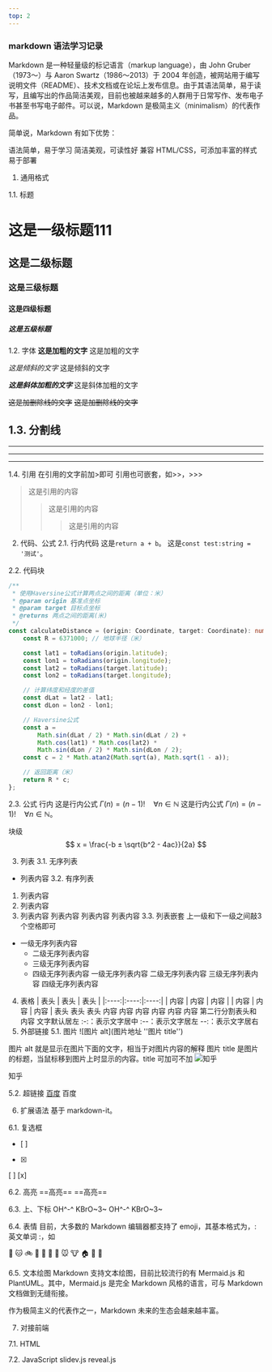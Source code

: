 ```yaml
---
top: 2
---
```

### markdown 语法学习记录
Markdown 是一种轻量级的标记语言（markup language），由 John Gruber（1973～）与 Aaron Swartz（1986～2013）于 2004 年创造，被网站用于编写说明文件（README）、技术文档或在论坛上发布信息。由于其语法简单，易于读写，且编写出的作品简洁美观，目前也被越来越多的人群用于日常写作、发布电子书甚至书写电子邮件。可以说，Markdown 是极简主义（minimalism）的代表作品。

简单说，Markdown 有如下优势：

语法简单，易于学习
简洁美观，可读性好
兼容 HTML/CSS，可添加丰富的样式
易于部署
1. 通用格式

1.1. 标题
# 这是一级标题111

## 这是二级标题

### 这是三级标题

#### 这是四级标题

##### 这是五级标题
1.2. 字体
**这是加粗的文字**
这是加粗的文字

*这是倾斜的文字*
这是倾斜的文字

***这是斜体加粗的文字***
这是斜体加粗的文字

~~这是加删除线的文字~~
~~这是加删除线的文字~~

1.3. 分割线
---
---

---

---
1.4. 引用
在引用的文字前加>即可
引用也可嵌套，如>>，>>>
> 这是引用的内容
>> 这是引用的内容
>>> 这是引用的内容
2. 代码、公式
2.1. 行内代码
这是`return a + b`。
这是`const test:string = '测试'`。

2.2. 代码块
```typescript
/**
 * 使用Haversine公式计算两点之间的距离（单位：米）
 * @param origin 基准点坐标
 * @param target 目标点坐标
 * @returns 两点之间的距离(米)
 */
const calculateDistance = (origin: Coordinate, target: Coordinate): number => {
    const R = 6371000; // 地球半径（米）

    const lat1 = toRadians(origin.latitude);
    const lon1 = toRadians(origin.longitude);
    const lat2 = toRadians(target.latitude);
    const lon2 = toRadians(target.longitude);

    // 计算纬度和经度的差值
    const dLat = lat2 - lat1;
    const dLon = lon2 - lon1;

    // Haversine公式
    const a =
        Math.sin(dLat / 2) * Math.sin(dLat / 2) +
        Math.cos(lat1) * Math.cos(lat2) *
        Math.sin(dLon / 2) * Math.sin(dLon / 2);
    const c = 2 * Math.atan2(Math.sqrt(a), Math.sqrt(1 - a));

    // 返回距离（米）
    return R * c;
};
```
2.3. 公式
行内
这是行内公式 $\Gamma(n) = (n-1)! \quad \forall n \in \mathbb{N}$
这是行内公式 $\Gamma(n) = (n-1)! \quad \forall n \in \mathbb{N}$。

块级
$$
x = \frac{-b ± \sqrt{b^2 - 4ac}}{2a}
$$

3. 列表
3.1. 无序列表
- 列表内容
3.2. 有序列表
1. 列表内容
2. 列表内容
3. 列表内容
列表内容
列表内容
列表内容
3.3. 列表嵌套
上一级和下一级之间敲3 个空格即可
- 一级无序列表内容
  - 二级无序列表内容
  - 三级无序列表内容
  - 四级无序列表内容
一级无序列表内容
二级无序列表内容
三级无序列表内容
四级无序列表内容
4. 表格
| 表头 | 表头 | 表头 |
|:----:|:----:|:----:|
| 内容 | 内容 | 内容 |
| 内容 | 内容 | 内容 |
表头	表头	表头
内容	内容	内容
内容	内容	内容
第二行分割表头和内容
文字默认居左
:-:：表示文字居中
:--：表示文字居左
--:：表示文字居右
5. 外部链接
5.1. 图片
![图片 alt](图片地址 ''图片 title'')

图片 alt 就是显示在图片下面的文字，相当于对图片内容的解释
图片 title 是图片的标题，当鼠标移到图片上时显示的内容。title 可加可不加
![知乎](https://pic2.zhimg.com/80/v2-48bbd284deacef0b5896427e660b2a51_1440w.png "知乎")



知乎


5.2. 超链接
[百度](http:/baidu.com)
百度

6. 扩展语法
基于 markdown-it。

6.1. 复选框
- [ ]
- [x]
[ ]
[x]

6.2. 高亮
==高亮==
==高亮==

6.3. 上、下标
OH^-^
KBrO~3~
OH^-^ KBrO~3~

6.4. 表情
目前，大多数的 Markdown 编辑器都支持了 emoji，其基本格式为，: 英文单词 :，如

:sunflower:
:cat:
:bike:
:icecream:
:running:
:ski:
:dog:
:mouse:
:cow:
:house:
:horse:
:sheep:

6.5. 文本绘图
Markdown 支持文本绘图，目前比较流行的有 Mermaid.js 和 PlantUML。其中，Mermaid.js 是完全 Markdown 风格的语言，可与 Markdown 文档做到无缝衔接。

作为极简主义的代表作之一，Markdown 未来的生态会越来越丰富。

7. 对接前端

7.1. HTML

7.2. JavaScript
slidev.js
reveal.js
